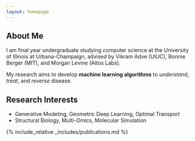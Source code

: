 ```yaml
---
layout: homepage
---
```


## About Me

I am final year undergraduate studying computer science at the University of Illinois at Urbana-Champaign, advised by Vikram Adve (UIUC), Bonnie Berger (MIT), and Morgan Levine (Altos Labs).

My research aims to develop **machine learning algorithms** to _understand_, _treat_, and _reverse_ disease.

## Research Interests

- Generative Modeling, Geometric Deep Learning, Optimal Transport
- Structural Biology, Multi-Omics, Molecular Simulation

<!-- ## News

- **[Feb. 2020]** Our paper about incremental learning is accepted to CVPR 2020.
- **[Feb. 2020]** We will host the ACM Multimedia Asia 2020 conference in Singapore!
- **[Sept. 2019]** Our paper about few-shot learning is accepted to NeurIPS 2019.
- **[Mar. 2019]** Our paper about few-shot learning is accepted to CVPR 2019. -->

{% include_relative _includes/publications.md %}

<!-- {% include_relative _includes/services.md %} -->
